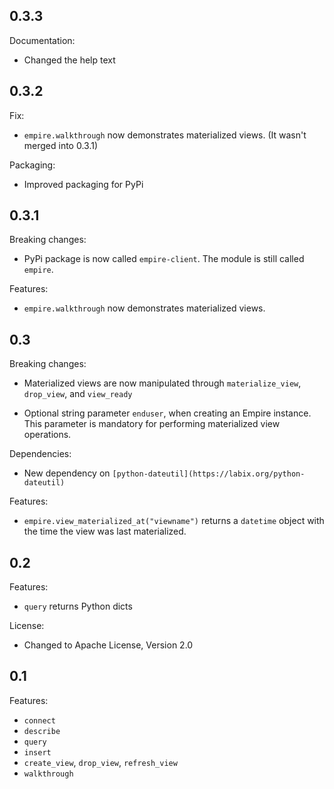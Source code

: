 ## 0.3.3

Documentation:

  - Changed the help text

## 0.3.2

Fix:

  - `empire.walkthrough` now demonstrates materialized views. (It
  wasn't merged into 0.3.1)

Packaging:

  - Improved packaging for PyPi

## 0.3.1

Breaking changes:

  - PyPi package is now called `empire-client`. The module is still
  called `empire`.

Features:

  - `empire.walkthrough` now demonstrates materialized views.

## 0.3

Breaking changes:

  - Materialized views are now manipulated through `materialize_view`,
  `drop_view`, and `view_ready`

  - Optional string parameter `enduser`, when creating an Empire
  instance. This parameter is mandatory for performing materialized
  view operations.

Dependencies:

  - New dependency on `[python-dateutil](https://labix.org/python-dateutil)`

Features:

  - `empire.view_materialized_at("viewname")` returns a `datetime`
  object with the time the view was last materialized.

## 0.2

Features:

  - `query` returns Python dicts

License:

  - Changed to Apache License, Version 2.0

## 0.1

Features:

  - `connect`
  - `describe`
  - `query`
  - `insert`
  - `create_view`, `drop_view`, `refresh_view`
  - `walkthrough`
